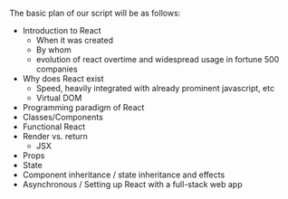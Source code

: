 The basic plan of our script will be as follows:
- Introduction to React
	- When it was created
	- By whom
	- evolution of react overtime and widespread usage in fortune 500 companies
- Why does React exist
	- Speed, heavily integrated with already prominent javascript, etc
	- Virtual DOM
- Programming paradigm of React
- Classes/Components
- Functional React
- Render vs. return
	- JSX
- Props
- State
- Component inheritance / state inheritance and effects
- Asynchronous / Setting up React with a full-stack web app
